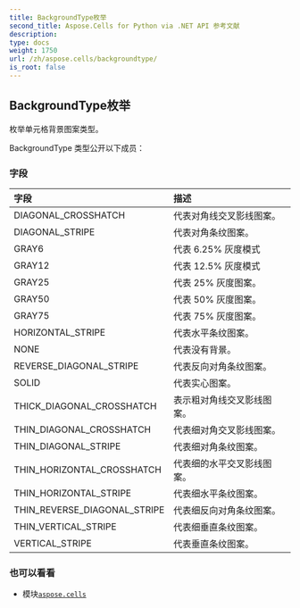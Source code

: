 ```yaml
---
title: BackgroundType枚举
second_title: Aspose.Cells for Python via .NET API 参考文献
description:
type: docs
weight: 1750
url: /zh/aspose.cells/backgroundtype/
is_root: false
---
```

## BackgroundType枚举
枚举单元格背景图案类型。



BackgroundType 类型公开以下成员：

### 字段
|字段|描述|
| :- | :- |
| DIAGONAL_CROSSHATCH |代表对角线交叉影线图案。|
| DIAGONAL_STRIPE |代表对角条纹图案。|
| GRAY6 |代表 6.25% 灰度模式|
| GRAY12 |代表 12.5% 灰度模式|
| GRAY25 |代表 25% 灰度图案。|
| GRAY50 |代表 50% 灰度图案。|
| GRAY75 |代表 75% 灰度图案。|
| HORIZONTAL_STRIPE |代表水平条纹图案。|
| NONE |代表没有背景。|
| REVERSE_DIAGONAL_STRIPE |代表反向对角条纹图案。|
| SOLID |代表实心图案。|
| THICK_DIAGONAL_CROSSHATCH |表示粗对角线交叉影线图案。|
| THIN_DIAGONAL_CROSSHATCH |代表细对角交叉影线图案。|
| THIN_DIAGONAL_STRIPE |代表细对角条纹图案。|
| THIN_HORIZONTAL_CROSSHATCH |代表细的水平交叉影线图案。|
| THIN_HORIZONTAL_STRIPE |代表细水平条纹图案。|
| THIN_REVERSE_DIAGONAL_STRIPE |代表细反向对角条纹图案。|
| THIN_VERTICAL_STRIPE |代表细垂直条纹图案。|
| VERTICAL_STRIPE |代表垂直条纹图案。|



### 也可以看看
* 模块[`aspose.cells`](..)
